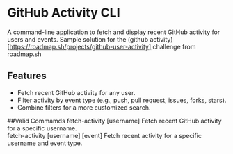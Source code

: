 # GitHub Activity CLI

A command-line application to fetch and display recent GitHub activity for users and events.
Sample solution for the (github activity)[https://roadmap.sh/projects/github-user-activity] challenge from roadmap.sh

## Features

- Fetch recent GitHub activity for any user.
- Filter activity by event type (e.g., push, pull request, issues, forks, stars).
- Combine filters for a more customized search.

##Valid Commamds
fetch-activity [username]           Fetch recent GitHub activity for a specific username.  
fetch-activity [username] [event]   Fetch recent activity for a specific username and event type.  

